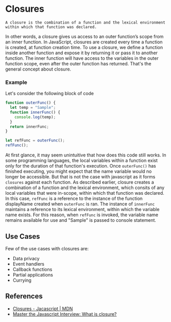 # Closures

```
A closure is the combination of a function and the lexical environment within which that function was declared.
```

In other words, a closure gives us access to an outer function’s scope from an inner function. In JavaScript, closures are created every time a function is created, at function creation time. To use a closure, we define a function inside another function and expose it by returning it or pass it to another function. The inner function will have access to the variables in the outer function scope, even after the outer function has returned. That's the general concept about closure.

### Example

Let's consider the following block of code

```js
function outerFunc() {
  let temp = "Sample";
  function innerFunc() {
    console.log(temp);
  }
  return innerFunc;
}

let refFunc = outerFunc();
refFunc();
```

At first glance, it may seem unintuitive that how does this code still works. In some programming languages, the local variables within a function exist only for the duration of that function's execution. Once `outerFunc()` has finished executing, you might expect that the name variable would no longer be accessible. But that is not the case with javascript as it forms `closures` against each function. As described earlier, closure creates a combination of a function and the lexical environment, which consits of any local variables that were in-scope, within which that function was declared. In this case, `refFunc` is a reference to the instance of the function displayName created when `outerFunc` is ran. The instance of `innerFunc` maintains a reference to its lexical environment, within which the variable name exists. For this reason, when `refFunc` is invoked, the variable name remains available for use and "Sample" is passed to console statement.

## Use Cases

Few of the use cases with closures are:

- Data privacy
- Event handlers
- Callback functions
- Partial applications
- Currying

## References

- [Closures - Jacascript | MDN](https://developer.mozilla.org/en-US/docs/Web/JavaScript/Closures)
- [Master the Javascript Interview: What is closure?](https://medium.com/javascript-scene/master-the-javascript-interview-what-is-a-closure-b2f0d2152b36)
